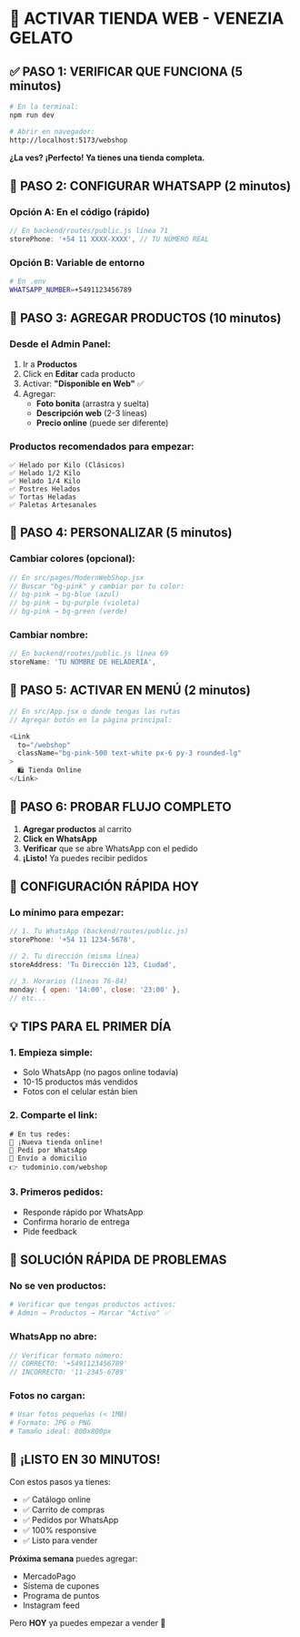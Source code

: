 # 🚀 ACTIVAR TIENDA WEB - VENEZIA GELATO

## ✅ PASO 1: VERIFICAR QUE FUNCIONA (5 minutos)

```bash
# En la terminal:
npm run dev

# Abrir en navegador:
http://localhost:5173/webshop
```

**¿La ves? ¡Perfecto! Ya tienes una tienda completa.**

## 📱 PASO 2: CONFIGURAR WHATSAPP (2 minutos)

### Opción A: En el código (rápido)
```javascript
// En backend/routes/public.js línea 71
storePhone: '+54 11 XXXX-XXXX', // TU NÚMERO REAL
```

### Opción B: Variable de entorno
```bash
# En .env
WHATSAPP_NUMBER=+5491123456789
```

## 🍦 PASO 3: AGREGAR PRODUCTOS (10 minutos)

### Desde el Admin Panel:
1. Ir a **Productos**
2. Click en **Editar** cada producto
3. Activar: **"Disponible en Web"** ✅
4. Agregar:
   - **Foto bonita** (arrastra y suelta)
   - **Descripción web** (2-3 líneas)
   - **Precio online** (puede ser diferente)

### Productos recomendados para empezar:
```
✅ Helado por Kilo (Clásicos)
✅ Helado 1/2 Kilo
✅ Helado 1/4 Kilo
✅ Postres Helados
✅ Tortas Heladas
✅ Paletas Artesanales
```

## 🎨 PASO 4: PERSONALIZAR (5 minutos)

### Cambiar colores (opcional):
```javascript
// En src/pages/ModernWebShop.jsx
// Buscar "bg-pink" y cambiar por tu color:
// bg-pink → bg-blue (azul)
// bg-pink → bg-purple (violeta)
// bg-pink → bg-green (verde)
```

### Cambiar nombre:
```javascript
// En backend/routes/public.js línea 69
storeName: 'TU NOMBRE DE HELADERÍA',
```

## 🚀 PASO 5: ACTIVAR EN MENÚ (2 minutos)

```javascript
// En src/App.jsx o donde tengas las rutas
// Agregar botón en la página principal:

<Link 
  to="/webshop" 
  className="bg-pink-500 text-white px-6 py-3 rounded-lg"
>
  🛍️ Tienda Online
</Link>
```

## 📱 PASO 6: PROBAR FLUJO COMPLETO

1. **Agregar productos** al carrito
2. **Click en WhatsApp**
3. **Verificar** que se abre WhatsApp con el pedido
4. **¡Listo!** Ya puedes recibir pedidos

## 🎯 CONFIGURACIÓN RÁPIDA HOY

### Lo mínimo para empezar:
```javascript
// 1. Tu WhatsApp (backend/routes/public.js)
storePhone: '+54 11 1234-5678',

// 2. Tu dirección (misma línea)
storeAddress: 'Tu Dirección 123, Ciudad',

// 3. Horarios (líneas 76-84)
monday: { open: '14:00', close: '23:00' },
// etc...
```

## 💡 TIPS PARA EL PRIMER DÍA

### 1. Empieza simple:
- Solo WhatsApp (no pagos online todavía)
- 10-15 productos más vendidos
- Fotos con el celular están bien

### 2. Comparte el link:
```
# En tus redes:
🍦 ¡Nueva tienda online!
📱 Pedí por WhatsApp
🚚 Envío a domicilio
👉 tudominio.com/webshop
```

### 3. Primeros pedidos:
- Responde rápido por WhatsApp
- Confirma horario de entrega
- Pide feedback

## 🔧 SOLUCIÓN RÁPIDA DE PROBLEMAS

### No se ven productos:
```bash
# Verificar que tengas productos activos:
# Admin → Productos → Marcar "Activo" ✅
```

### WhatsApp no abre:
```javascript
// Verificar formato número:
// CORRECTO: '+5491123456789'
// INCORRECTO: '11-2345-6789'
```

### Fotos no cargan:
```bash
# Usar fotos pequeñas (< 1MB)
# Formato: JPG o PNG
# Tamaño ideal: 800x800px
```

## 🎉 ¡LISTO EN 30 MINUTOS!

Con estos pasos ya tienes:
- ✅ Catálogo online
- ✅ Carrito de compras  
- ✅ Pedidos por WhatsApp
- ✅ 100% responsive
- ✅ Listo para vender

**Próxima semana** puedes agregar:
- MercadoPago
- Sistema de cupones
- Programa de puntos
- Instagram feed

Pero **HOY** ya puedes empezar a vender 🚀